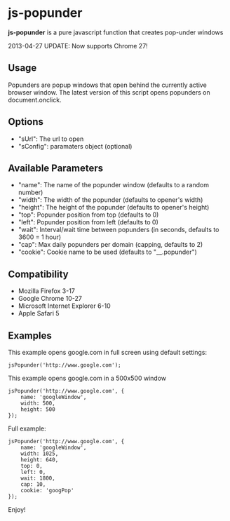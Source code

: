 # js-popunder

**js-popunder** is a pure javascript function that creates pop-under windows

2013-04-27 UPDATE: Now supports Chrome 27!

Usage
-----
Popunders are popup windows that open behind the currently active browser window.
The latest version of this script opens popunders on document.onclick.

Options
-------
- "sUrl": The url to open
- "sConfig": paramaters object (optional)

Available Parameters
-------
- "name": The name of the popunder window (defaults to a random number)
- "width": The width of the popunder (defaults to opener's width)
- "height": The height of the popunder (defaults to opener's height)
- "top": Popunder position from top (defaults to 0)
- "left": Popunder position from left (defaults to 0)
- "wait": Interval/wait time between popunders (in seconds, defaults to 3600 = 1 hour)
- "cap": Max daily popunders per domain (capping, defaults to 2)
- "cookie": Cookie name to be used (defaults to "__.popunder")

Compatibility
-------
- Mozilla Firefox 3-17
- Google Chrome 10-27
- Microsoft Internet Explorer 6-10
- Apple Safari 5

Examples
-------
This example opens google.com in full screen using default settings:

	jsPopunder('http://www.google.com');


This example opens google.com in a 500x500 window

	jsPopunder('http://www.google.com', {
		name: 'googleWindow', 
		width: 500, 
		height: 500
	});

Full example:

	jsPopunder('http://www.google.com', {
		name: 'googleWindow', 
		width: 1025, 
		height: 640, 
		top: 0, 
		left: 0, 
		wait: 1800, 
		cap: 10, 
		cookie: 'googPop'
	});

Enjoy!
